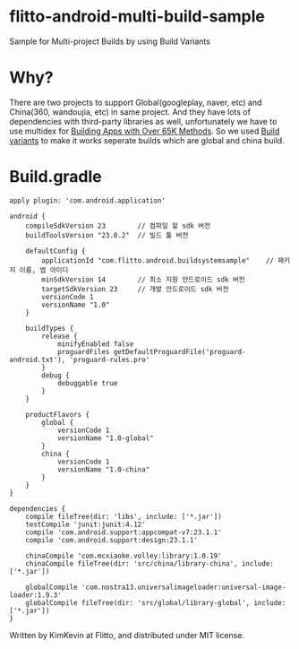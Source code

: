 # flitto-android-multi-build-sample
Sample for Multi-project Builds by using Build Variants

# Why?
There are two projects to support Global(googleplay, naver, etc) and China(360, wandoujia, etc) in same project. And they have lots of dependencies with third-party libraries as well, unfortunately we have to use multidex for [Building Apps with Over 65K Methods](http://developer.android.com/intl/ko/tools/building/multidex.html). So we used [Build variants](http://developer.android.com/intl/ko/tools/building/configuring-gradle.html) to make it works seperate builds which are global and china build.

# Build.gradle
```
apply plugin: 'com.android.application'

android {
    compileSdkVersion 23        // 컴파일 할 sdk 버전
    buildToolsVersion "23.0.2"  // 빌드 툴 버전

    defaultConfig {
        applicationId "com.flitto.android.buildsystemsample"    // 패키지 이름, 앱 아이디
        minSdkVersion 14        // 최소 지원 안드로이드 sdk 버전
        targetSdkVersion 23     // 개발 안드로이드 sdk 버전
        versionCode 1
        versionName "1.0"
    }

    buildTypes {
        release {
            minifyEnabled false
            proguardFiles getDefaultProguardFile('proguard-android.txt'), 'proguard-rules.pro'
        }
        debug {
            debuggable true
        }
    }

    productFlavors {
        global {
            versionCode 1
            versionName "1.0-global"
        }
        china {
            versionCode 1
            versionName "1.0-china"
        }
    }
}

dependencies {
    compile fileTree(dir: 'libs', include: ['*.jar'])
    testCompile 'junit:junit:4.12'
    compile 'com.android.support:appcompat-v7:23.1.1'
    compile 'com.android.support:design:23.1.1'

    chinaCompile 'com.mcxiaoke.volley:library:1.0.19'
    chinaCompile fileTree(dir: 'src/china/library-china', include: ['*.jar'])

    globalCompile 'com.nostra13.universalimageloader:universal-image-loader:1.9.3'
    globalCompile fileTree(dir: 'src/global/library-global', include: ['*.jar'])
}
```

Written by KimKevin at Flitto, and distributed under MIT license.

